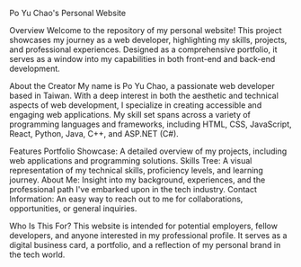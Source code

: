 Po Yu Chao's Personal Website

Overview
Welcome to the repository of my personal website! This project showcases my journey as a web developer, highlighting my skills, projects, and professional experiences. Designed as a comprehensive portfolio, it serves as a window into my capabilities in both front-end and back-end development.

About the Creator
My name is Po Yu Chao, a passionate web developer based in Taiwan. With a deep interest in both the aesthetic and technical aspects of web development, I specialize in creating accessible and engaging web applications. My skill set spans across a variety of programming languages and frameworks, including HTML, CSS, JavaScript, React, Python, Java, C++, and ASP.NET (C#).

Features
Portfolio Showcase: A detailed overview of my projects, including web applications and programming solutions.
Skills Tree: A visual representation of my technical skills, proficiency levels, and learning journey.
About Me: Insight into my background, experiences, and the professional path I've embarked upon in the tech industry.
Contact Information: An easy way to reach out to me for collaborations, opportunities, or general inquiries.


Who Is This For?
This website is intended for potential employers, fellow developers, and anyone interested in my professional profile. It serves as a digital business card, a portfolio, and a reflection of my personal brand in the tech world.
